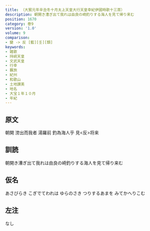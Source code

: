 ```yaml
---
title: （大寳元年辛丑冬十月太上天皇大行天皇幸紀伊國時歌十三首）
description: 朝開き漕ぎ出て我れは由良の崎釣りする海人を見て帰り来む
position: 1670
category: 巻9
version: '1.0'
volume: 9
comparison:
- 變 -> 反 [藍][壬][類]
keywords:
- 雑歌
- 持統天皇
- 文武天皇
- 行幸
- 羈旅
- 紀州
- 和歌山
- 土地讃美
- 地名
- 大宝１年１０月
- 年紀
---
```


## 原文

朝開 滂出而我者 湯羅前 釣為海人乎 見<反>将来

## 訓読

朝開き漕ぎ出て我れは由良の崎釣りする海人を見て帰り来む

## 仮名

あさびらき こぎでてわれは ゆらのさき つりするあまを みてかへりこむ

## 左注

なし
